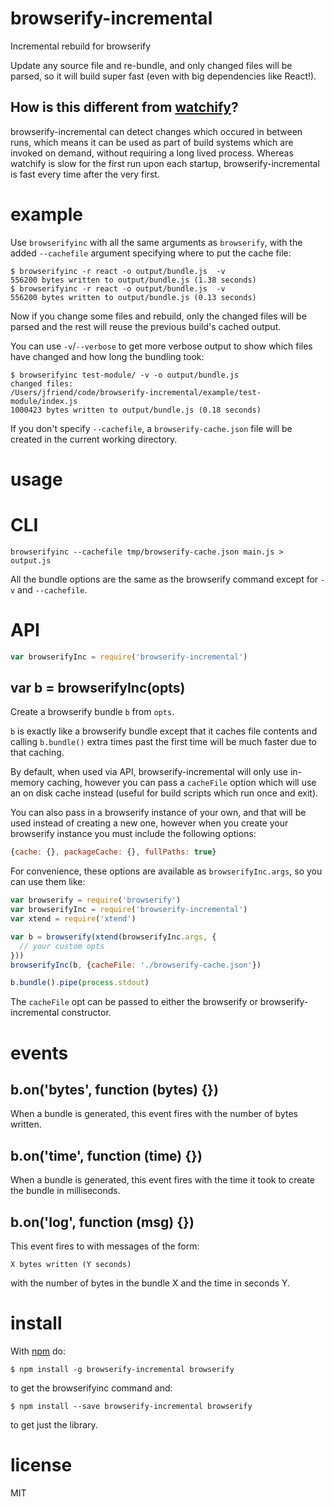 # browserify-incremental

Incremental rebuild for browserify

Update any source file and re-bundle, and only changed files will be parsed,
so it will build super fast (even with big dependencies like React!).


## How is this different from [watchify](https://github.com/substack/watchify)?

browserify-incremental can detect changes which occured in between runs, which
means it can be used as part of build systems which are invoked on demand,
without requiring a long lived process. Whereas watchify is slow for the first
run upon each startup, browserify-incremental is fast every time after the very
first.


# example

Use `browserifyinc` with all the same arguments as `browserify`, with the added
`--cachefile` argument specifying where to put the cache file:

```
$ browserifyinc -r react -o output/bundle.js  -v
556200 bytes written to output/bundle.js (1.38 seconds)
$ browserifyinc -r react -o output/bundle.js  -v
556200 bytes written to output/bundle.js (0.13 seconds)
```

Now if you change some files and rebuild, only the changed files will be parsed
and the rest will reuse the previous build's cached output.

You can use `-v`/`--verbose` to get more verbose output to show which files have
changed and how long the bundling took:

```
$ browserifyinc test-module/ -v -o output/bundle.js
changed files:
/Users/jfriend/code/browserify-incremental/example/test-module/index.js
1000423 bytes written to output/bundle.js (0.18 seconds)
```

If you don't specify `--cachefile`, a `browserify-cache.json` file will be
created in the current working directory.

# usage

# CLI

```
browserifyinc --cachefile tmp/browserify-cache.json main.js > output.js
```

All the bundle options are the same as the browserify command except for `-v`
and `--cachefile`.

# API

``` js
var browserifyInc = require('browserify-incremental')
```

## var b = browserifyInc(opts)

Create a browserify bundle `b` from `opts`.

`b` is exactly like a browserify bundle except that it caches file contents and
calling `b.bundle()` extra times past the first time will be much faster
due to that caching.

By default, when used via API, browserify-incremental will only use in-memory
caching, however you can pass a `cacheFile` option which will use an on disk
cache instead (useful for build scripts which run once and exit).

You can also pass in a browserify instance of your own, and that will be used
instead of creating a new one, however when you create your browserify instance
you must include the following options:

```js
{cache: {}, packageCache: {}, fullPaths: true}
```

For convenience, these options are available as `browserifyInc.args`, so you can
use them like:

```js
var browserify = require('browserify')
var browserifyInc = require('browserify-incremental')
var xtend = require('xtend')

var b = browserify(xtend(browserifyInc.args, {
  // your custom opts
}))
browserifyInc(b, {cacheFile: './browserify-cache.json'})

b.bundle().pipe(process.stdout)
```

The `cacheFile` opt can be passed to either the browserify or browserify-incremental
constructor.

# events

## b.on('bytes', function (bytes) {})

When a bundle is generated, this event fires with the number of bytes written.

## b.on('time', function (time) {})

When a bundle is generated, this event fires with the time it took to create the
bundle in milliseconds.

## b.on('log', function (msg) {})

This event fires to with messages of the form:

```
X bytes written (Y seconds)
```

with the number of bytes in the bundle X and the time in seconds Y.

# install

With [npm](https://npmjs.org) do:

```
$ npm install -g browserify-incremental browserify
```

to get the browserifyinc command and:

```
$ npm install --save browserify-incremental browserify
```

to get just the library.

# license

MIT
